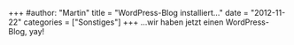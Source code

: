 +++
#author: "Martin"
title = "WordPress-Blog installiert…"
date = "2012-11-22"
categories = ["Sonstiges"]
+++
…wir haben jetzt einen WordPress-Blog, yay!

